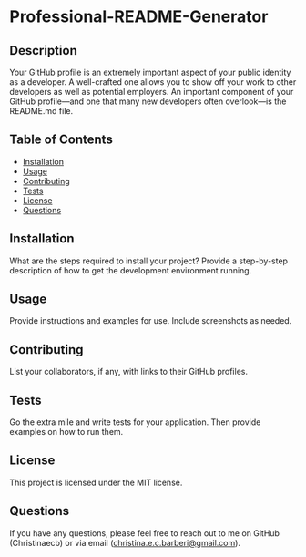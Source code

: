 # Professional-README-Generator
  
  ## Description
  Your GitHub profile is an extremely important aspect of your public identity as a developer. A well-crafted one allows you to show off your work to other developers as well as potential employers. An important component of your GitHub profile—and one that many new developers often overlook—is the README.md file.
  
  ## Table of Contents
  - [Installation](#installation)
  - [Usage](#usage)
  - [Contributing](#contributing)
  - [Tests](#tests)
  - [License](#license)
  - [Questions](#questions)
  
  ## Installation
  What are the steps required to install your project? Provide a step-by-step description of how to get the development environment running.
  
  ## Usage
  Provide instructions and examples for use. Include screenshots as needed.
  
  ## Contributing
  List your collaborators, if any, with links to their GitHub profiles.
  
  ## Tests
  Go the extra mile and write tests for your application. Then provide examples on how to run them.
  
  ## License
  This project is licensed under the MIT license.
  
  ## Questions
  If you have any questions, please feel free to reach out to me on GitHub (Christinaecb) or via email (christina.e.c.barberi@gmail.com).